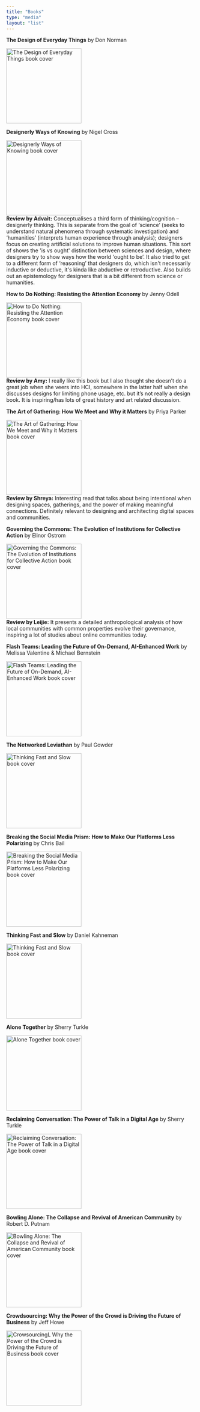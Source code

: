 ```yaml
---
title: "Books"
type: "media"
layout: "list"
---
```


**The Design of Everyday Things** by Don Norman

<img src="https://m.media-amazon.com/images/I/71sF8kuMW3L.jpg" alt="The Design of Everyday Things book cover" width="200">

**Designerly Ways of Knowing** by Nigel Cross

<img src="https://m.media-amazon.com/images/I/41L7t7KCW2L._UF1000,1000_QL80_.jpg" alt="Designerly Ways of Knowing book cover" width="200">

<div class="book-box">
  <strong>Review by Advait:</strong>  
 Conceptualises a third form of thinking/cognition – designerly thinking. This is separate from the goal of ‘science’ (seeks to understand natural phenomena through systematic investigation) and ‘humanities’ (interprets human experience through analysis); designers focus on creating artificial solutions to improve human situations. This sort of shows the 'is vs ought' distinction between sciences and design, where designers try to show ways how the world 'ought to be’. It also tried to get to a different form of ‘reasoning’ that designers do, which isn't necessarily inductive or deductive, it's kinda like abductive or retroductive. Also builds out an epistemology for designers that is a bit different from science or humanities.
</div>

**How to Do Nothing: Resisting the Attention Economy** by Jenny Odell

<img src="https://m.media-amazon.com/images/I/91bKh9ONRkL.jpg" alt="How to Do Nothing: Resisting the Attention Economy book cover" width="200">

<div class="book-box">
  <strong>Review by Amy:</strong>  
  I really like this book but I also thought she doesn’t do a great job when she veers into HCI, somewhere in the latter half when she discusses designs for limiting phone usage, etc. but it’s not really a design book. It is inspiring/has lots of great history and art related discussion.
</div>

**The Art of Gathering: How We Meet and Why it Matters** by Priya Parker
  
<img src="https://m.media-amazon.com/images/I/71mJDR87X8L.jpg" alt="The Art of Gathering: How We Meet and Why it Matters book cover" width="200">

<div class="book-box">
  <strong>Review by Shreya:</strong>  
  Interesting read that talks about being intentional when designing spaces, gatherings, and the power of making meaningful connections. Definitely relevant to designing and architecting digital spaces and communities.
</div>

**Governing the Commons: The Evolution of Institutions for Collective Action** by Elinor Ostrom
  
<img src="https://m.media-amazon.com/images/I/614xHvbWYKL._UF1000,1000_QL80_.jpg" alt="Governing the Commons: The Evolution of Institutions for Collective Action book cover" width="200">

<div class="book-box">
  <strong>Review by Leijie:</strong>  
  It presents a detailed anthropological analysis of how local communities with common properties evolve their governance, inspiring a lot of studies about online communities today.
</div>

**Flash Teams: Leading the Future of On-Demand, AI-Enhanced Work** by Melissa Valentine & Michael Bernstein

<img src="https://images.penguinrandomhouse.com/cover/9780262049849" alt="Flash Teams: Leading the Future of On-Demand, AI-Enhanced Work book cover" width="200">

**The Networked Leviathan** by Paul Gowder

<img src="https://m.media-amazon.com/images/I/51rz8cGB7yL.jpg" alt="Thinking Fast and Slow book cover" width="200">

**Breaking the Social Media Prism: How to Make Our Platforms Less Polarizing** by Chris Bail

<img src="https://m.media-amazon.com/images/I/81WQN3CA4WL._UF1000,1000_QL80_.jpg" alt="Breaking the Social Media Prism: How to Make Our Platforms Less Polarizing book cover" width="200">

**Thinking Fast and Slow** by Daniel Kahneman

<img src="https://m.media-amazon.com/images/I/61fdrEuPJwL.jpg" alt="Thinking Fast and Slow book cover" width="200">

**Alone Together** by Sherry Turkle

<img src="https://m.media-amazon.com/images/I/71HJ49yivqL.jpg" alt="Alone Together book cover" width="200">


**Reclaiming Conversation: The Power of Talk in a Digital Age** by Sherry Turkle

<img src="https://m.media-amazon.com/images/I/71gCQP7VzML.jpg" alt="Reclaiming Conversation: The Power of Talk in a Digital Age book cover" width="200">


**Bowling Alone: The Collapse and Revival of American Community** by Robert D. Putnam

<img src="https://m.media-amazon.com/images/I/71mpOLYTQML._UF1000,1000_QL80_.jpg" alt="Bowling Alone: The Collapse and Revival of American Community book cover" width="200">


**Crowdsourcing: Why the Power of the Crowd is Driving the Future of Business** by Jeff Howe

<img src="https://m.media-amazon.com/images/I/71fvlMsZ6OL.jpg" alt="CrowsourcingL Why the Power of the Crowd is Driving the Future of Business book cover" width="200">

